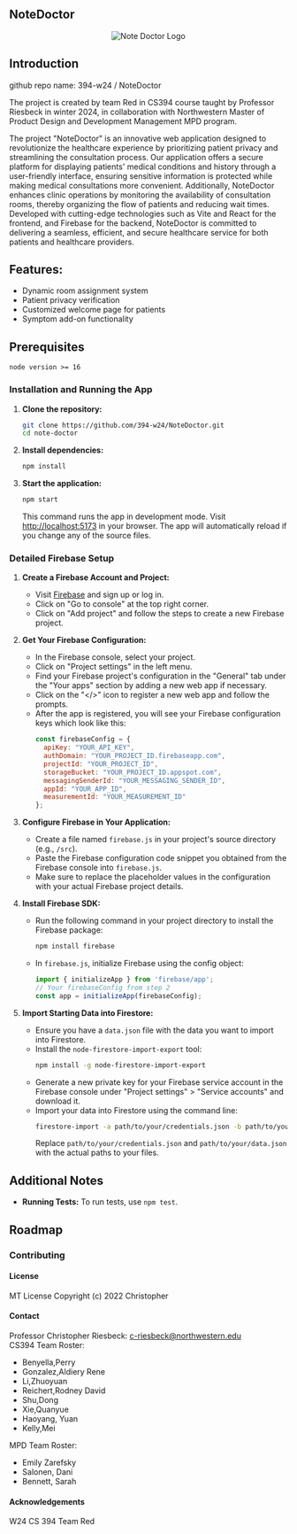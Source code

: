 ## NoteDoctor

<p align="center">
  <img src="https://github.com/394-w24/NoteDoctor/assets/85666623/f577c7d6-9239-478b-bf38-6dd5c187c43c" alt="Note Doctor Logo">
</p>

## Introduction
github repo name: 394-w24 / NoteDoctor

The project is created by team Red in CS394 course taught by Professor Riesbeck in winter 2024, in collaboration with Northwestern Master of Product Design and Development Management MPD program.

The project "NoteDoctor" is an innovative web application designed to revolutionize the healthcare experience by prioritizing patient privacy and streamlining the consultation process. Our application offers a secure platform for displaying patients' medical conditions and history through a user-friendly interface, ensuring sensitive information is protected while making medical consultations more convenient. Additionally, NoteDoctor enhances clinic operations by monitoring the availability of consultation rooms, thereby organizing the flow of patients and reducing wait times. Developed with cutting-edge technologies such as Vite and React for the frontend, and Firebase for the backend, NoteDoctor is committed to delivering a seamless, efficient, and secure healthcare service for both patients and healthcare providers.

## Features:

- Dynamic room assignment system
- Patient privacy verification
- Customized welcome page for patients
- Symptom add-on functionality

## Prerequisites
```
node version >= 16
```

### Installation and Running the App
1. **Clone the repository:**
   ```bash
   git clone https://github.com/394-w24/NoteDoctor.git
   cd note-doctor
   ```

2. **Install dependencies:**
   ```bash
   npm install
   ```

3. **Start the application:**
   ```bash
   npm start
   ```
   This command runs the app in development mode. Visit [http://localhost:5173](http://localhost:5173) in your browser. The app will automatically reload if you change any of the source files.

### Detailed Firebase Setup

1. **Create a Firebase Account and Project:**
   - Visit [Firebase](https://firebase.google.com/) and sign up or log in.
   - Click on "Go to console" at the top right corner.
   - Click on "Add project" and follow the steps to create a new Firebase project.

2. **Get Your Firebase Configuration:**
   - In the Firebase console, select your project.
   - Click on "Project settings" in the left menu.
   - Find your Firebase project's configuration in the "General" tab under the "Your apps" section by adding a new web app if necessary.
   - Click on the "</>" icon to register a new web app and follow the prompts.
   - After the app is registered, you will see your Firebase configuration keys which look like this:
     ```javascript
     const firebaseConfig = {
       apiKey: "YOUR_API_KEY",
       authDomain: "YOUR_PROJECT_ID.firebaseapp.com",
       projectId: "YOUR_PROJECT_ID",
       storageBucket: "YOUR_PROJECT_ID.appspot.com",
       messagingSenderId: "YOUR_MESSAGING_SENDER_ID",
       appId: "YOUR_APP_ID",
       measurementId: "YOUR_MEASUREMENT_ID"
     };
     ```

3. **Configure Firebase in Your Application:**
   - Create a file named `firebase.js` in your project's source directory (e.g., `/src`).
   - Paste the Firebase configuration code snippet you obtained from the Firebase console into `firebase.js`.
   - Make sure to replace the placeholder values in the configuration with your actual Firebase project details.

4. **Install Firebase SDK:**
   - Run the following command in your project directory to install the Firebase package:
     ```bash
     npm install firebase
     ```
   - In `firebase.js`, initialize Firebase using the config object:
     ```javascript
     import { initializeApp } from 'firebase/app';
     // Your firebaseConfig from step 2
     const app = initializeApp(firebaseConfig);
     ```

5. **Import Starting Data into Firestore:**
   - Ensure you have a `data.json` file with the data you want to import into Firestore.
   - Install the `node-firestore-import-export` tool:
     ```bash
     npm install -g node-firestore-import-export
     ```
   - Generate a new private key for your Firebase service account in the Firebase console under "Project settings" > "Service accounts" and download it.
   - Import your data into Firestore using the command line:
     ```bash
     firestore-import -a path/to/your/credentials.json -b path/to/your/data.json
     ```
     Replace `path/to/your/credentials.json` and `path/to/your/data.json` with the actual paths to your files.

## Additional Notes
- **Running Tests:** To run tests, use `npm test`.

## Roadmap

### Contributing

#### License
MT License Copyright (c) 2022 Christopher

#### Contact

Professor Christopher Riesbeck: c-riesbeck@northwestern.edu <br/>
CS394 Team Roster:

- Benyella,Perry
- Gonzalez,Aldiery Rene
- Li,Zhuoyuan
- Reichert,Rodney David
- Shu,Dong
- Xie,Quanyue
- Haoyang, Yuan
- Kelly,Mei

MPD Team Roster:

- Emily Zarefsky
- Salonen, Dani
- Bennett, Sarah

#### Acknowledgements

W24 CS 394 Team Red
